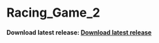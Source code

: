 # Racing_Game_2

#### Download latest release: [Download latest release](https://github.com/asmoly/Racing_Game/releases/latest/download/racing_game.zip)
